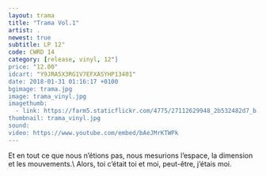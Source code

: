 ```yaml
---
layout: trama
title: "Trama Vol.1"
artist: .
newest: true
subtitle: LP 12"
code: CWRD 14
category: [release, vinyl, 12"]
price: "12.00"
idcart: "Y9JRA5X3RG1V7EFXASYHP13401"
date: 2018-01-31 01:16:17 +0100
bgimage: trama.jpg
image: trama_vinyl.jpg
imagethumb:
  - link: https://farm5.staticflickr.com/4775/27112629948_2b532482d7_b.jpg
thumbnail: trama_vinyl.jpg
sound:
video: https://www.youtube.com/embed/bAeJMrKTWPk
---
```


Et en tout ce que nous n’étions pas, nous mesurions l’espace, la dimension et les mouvements.\\
Alors, toi c’était toi et moi, peut-être, j’étais moi.